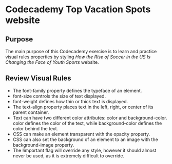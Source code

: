# Codecademy Top Vacation Spots website

## Purpose

The main purpose of this Codecademy exercise is to learn and practice visual rules properties by styling _How the Rise of Soccer in the US Is Changing the Face of Youth Sports_ website.

## Review Visual Rules

- The font-family property defines the typeface of an element.
- font-size controls the size of text displayed.
- font-weight defines how thin or thick text is displayed.
- The text-align property places text in the left, right, or center of its parent container.
- Text can have two different color attributes: color and background-color. color defines the color of the text, while background-color defines the color behind the text.
- CSS can make an element transparent with the opacity property.
- CSS can also set the background of an element to an image with the background-image property.
- The !important flag will override any style, however it should almost never be used, as it is extremely difficult to override.
